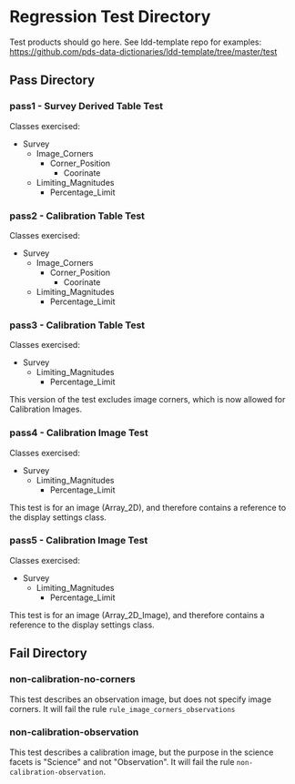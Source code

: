 # Regression Test Directory

Test products should go here. See ldd-template repo for examples: https://github.com/pds-data-dictionaries/ldd-template/tree/master/test

## Pass Directory

### pass1 - Survey Derived Table Test

Classes exercised:

* Survey
  * Image_Corners
    * Corner_Position
      * Coorinate
  * Limiting_Magnitudes
    * Percentage_Limit

### pass2 - Calibration Table Test

Classes exercised:

* Survey
  * Image_Corners
    * Corner_Position
      * Coorinate
  * Limiting_Magnitudes
    * Percentage_Limit

### pass3 - Calibration Table Test

Classes exercised:

* Survey
  * Limiting_Magnitudes
    * Percentage_Limit

This version of the test excludes image corners, which is now allowed for Calibration Images.

### pass4 - Calibration Image Test

Classes exercised:

* Survey
  * Limiting_Magnitudes
    * Percentage_Limit

This test is for an image (Array_2D), and therefore contains a reference to the display settings class.


### pass5 - Calibration Image Test

Classes exercised:

* Survey
  * Limiting_Magnitudes
    * Percentage_Limit

This test is for an image (Array_2D_Image), and therefore contains a reference to the display settings class.

## Fail Directory

### non-calibration-no-corners

This test describes an observation image, but does not specify image corners. It will fail the rule `rule_image_corners_observations`

### non-calibration-observation

This test describes a calibration image, but the purpose in the science facets is "Science" and not "Observation". It will fail the rule `non-calibration-observation`.